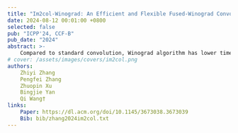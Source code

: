 ```yaml
---
title: "Im2col-Winograd: An Efficient and Flexible Fused-Winograd Convolution for NHWC Format on GPUs"
date: 2024-08-12 00:01:00 +0800
selected: false
pub: "ICPP'24, CCF-B"
pub_date: "2024"
abstract: >-
    Compared to standard convolution, Winograd algorithm has lower time complexity and can accelerate the execution of convolutional neural networks. Previous studies have utilized Winograd to implement 2D convolution on GPUs, mainly using 2D Winograd, and arranging tensors in NCHW or CHWN format instead of NHWC to make data access coalesced. Due to the higher space complexity of Winograd and limited hardware resources, these implementations are usually confined to small filters. To provide an efficient and flexible fused-Winograd convolution for NHWC format on GPUs, we propose Im2col-Winograd. This algorithm decomposes an ND convolution into a series of 1D convolutions to utilize 1D Winograd, thereby reducing space complexity and data-access discontinuity. The reduced space complexity makes Im2col-Winograd less restricted by hardware capability, enabling it to accommodate a wider range of filter shapes. Our implementations support 2-9 filter widths and do not use any workspace to store intermediate variables. According to the experiments, Im2col-Winograd achieves a speedup of 0.788 × to 2.05 × over the fastest benchmark algorithm in cuDNN; and shows similar convergence to PyTorch on Cifar10 and ILSVRC2012 datasets. Along with memory efficiency, the more generalized acceleration offered by Im2col-Winograd can be beneficial for extracting features at different convolution scales.
# cover: /assets/images/covers/im2col.png
authors:
    Zhiyi Zhang
    Pengfei Zhang
    Zhuopin Xu
    Bingjie Yan
    Qi Wang†
links:
    Paper: https://dl.acm.org/doi/10.1145/3673038.3673039
    Bib: bib/zhang2024im2col.txt
---
```

